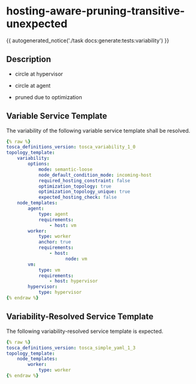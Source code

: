 # hosting-aware-pruning-transitive-unexpected

{{ autogenerated_notice('./task docs:generate:tests:variability') }}

## Description

- circle at hypervisor
- circle at agent

- pruned due to optimization


## Variable Service Template

The variability of the following variable service template shall be resolved.

```yaml linenums="1"
{% raw %}
tosca_definitions_version: tosca_variability_1_0
topology_template:
    variability:
        options:
            mode: semantic-loose
            node_default_condition_mode: incoming-host
            required_hosting_constraint: false
            optimization_topology: true
            optimization_topology_unique: true
            expected_hosting_check: false
    node_templates:
        agent:
            type: agent
            requirements:
                - host: vm
        worker:
            type: worker
            anchor: true
            requirements:
                - host:
                      node: vm
        vm:
            type: vm
            requirements:
                - host: hypervisor
        hypervisor:
            type: hypervisor
{% endraw %}
```




## Variability-Resolved Service Template

The following variability-resolved service template is expected.

```yaml linenums="1"
{% raw %}
tosca_definitions_version: tosca_simple_yaml_1_3
topology_template:
    node_templates:
        worker:
            type: worker
{% endraw %}
```

